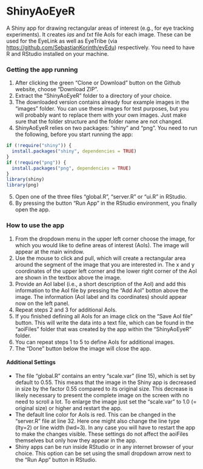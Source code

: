 # ShinyAoEyeR
A Shiny app for drawing rectangular areas of interest (e.g., for eye tracking experiments). It creates *ias* and *txt* file AoIs for each image. These can be used for the EyeLink as well as EyeTribe (via https://github.com/SebastianKorinth/eyEdu) respectively. 
You need to have R and RStudio installed on your machine. 

### Getting the app running ###
1. After clicking the green “Clone or Download” button on the Github website, choose “Download ZIP”. 
2. Extract the “ShinyAoEyeR” folder to a directory of your choice.
3. The downloaded version contains already four example images in the “images” folder. You can use these images for test purposes, but you will probably want to replace them with your own images. Just make sure that the folder structure and the folder name are not changed.
4. ShinyAoEyeR relies on two packages:  “shiny” and “png”. You need to run the following, before you start running the app: 
```r
if (!require("shiny")) {
  install.packages("shiny", dependencies = TRUE)
}
if (!require("png")) {
  install.packages("png", dependencies = TRUE)
}
library(shiny)
library(png)
```
5. Open one of the three files “global.R”, “server.R” or “ui.R” in RStudio.
6. By pressing the button “Run App” in the RStudio environment, you finally open the app.

### How to use the app ###
1. From the dropdown menu in the upper left corner choose the image, for which you would like to define areas of interest (AoIs). The image will appear at the main window.
2. Use the mouse to click and pull, which will create a rectangular area around the segment of the image that you are interested in. The x and y coordinates of the upper left corner and the lower right corner of the AoI are shown in the textbox above the image. 
3. Provide an AoI label (i.e., a short description of the AoI) and add this information to the AoI file by pressing the “Add AoI” botton above the image. The information (AoI label and its coordinates) should appear now on the left panel.
4. Repeat steps 2 and 3 for additional AoIs.
5. If you finished defining all AoIs for an image click on the “Save AoI file” button. This will write the data into a text file, which can be found in the “aoiFiles” folder that was created by the app within the “ShinyAoEyeR” folder.
6. You can repeat steps 1 to 5 to define AoIs for additional images.
7. The “Done” button below the image will close the app.

#### Additional Settings ####
- The file “global.R” contains an entry “scale.var” (line 15), which is set by default to 0.55. This means that the image in the Shiny app is decreased in size by the factor 0.55 compared to its original size. This decrease is likely necessary to present the complete image on the screen with no need to scroll a lot. To enlarge the image just set the “scale.var” to 1.0 (= original size) or higher and restart the app.
- The default line color for AoIs is red. This can be changed in the “server.R” file at line 32. Here one might also change the line type (lty=2) or line width (lwd=3). In any case you will have to restart the app to make the changes visible. These settings do not affect the aoiFiles themselves but only how they appear in the app.  
- Shiny apps can be run inside RStudio or in any internet browser of your choice. This option can be set using the small dropdown arrow next to the “Run App” button in RStudio.


